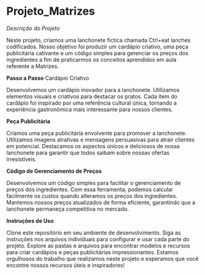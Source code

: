 # Projeto_Matrizes

_Descrição do Projeto_

Neste projeto, criamos uma lanchonete fictíca chamada Ctrl+eat lanches codificados. Nosso objetivo foi produzir um cardápio criativo, uma peça publicitária cativante e um código simples para gerenciar os preços dos ingredientes a fim de praticarmos os conceitos aprendidos em aula referente a Matrizes.

**Passo a Passo**
Cardápio Criativo

Desenvolvemos um cardápio inovador para a lanchonete. Utilizamos elementos visuais e criativos para destacar os pratos.
Cada item do cardápio foi inspirado por uma referência cultural única, tornando a experiência gastronômica mais interessante para nossos clientes.

**Peça Publicitária**

Criamos uma peça publicitária envolvente para promover a lanchonete. Utilizamos imagens atrativas e mensagens persuasivas para atrair clientes em potencial.
Destacamos os aspectos únicos e deliciosos de nossa lanchonete para garantir que todos saibam sobre nossas ofertas irresistíveis.

**Código de Gerenciamento de Preços**

Desenvolvemos um código simples para facilitar o gerenciamento de preços dos ingredientes. Com essa ferramenta, podemos calcular facilmente os custos quando alteramos os preços dos ingredientes.
Mantemos nossos preços atualizados de forma eficiente, garantindo que a lanchonete permaneça competitiva no mercado.

**Instruções de Uso**

Clone este repositório em seu ambiente de desenvolvimento.
Siga as instruções nos arquivos individuais para configurar e usar cada parte do projeto.
Explore as pastas e arquivos para encontrar modelos e recursos para criar cardápios e peças publicitárias impressionantes.
Estamos orgulhosos do trabalho que realizamos neste projeto e esperamos que você encontre nossos recursos úteis e inspiradores!

